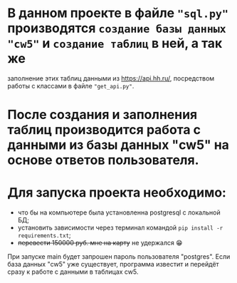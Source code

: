 # В данном проекте в файле `"sql.py"` производятся `создание базы данных "cw5"` и `создание таблиц` в ней, а так же 
заполнение этих таблиц данными из https://api.hh.ru/, посредством работы с классами в файле `"get_api.py"`.
# После создания и заполнения таблиц производится работа с данными из базы данных "cw5" на основе ответов пользователя.

# Для запуска проекта необходимо: 
- что бы на компьютере была установленна postgresql с локальной БД;
- установить зависимости через терминал командой `pip install -r requirements.txt`;
- ~~перевести 150000 руб. мне на карту~~ не удержался :grin:

При запуске main будет запрошен пароль пользователя "postgres". Если база данных "cw5" уже существует, программа 
известит и перейдёт сразу к работе с данными в таблицах cw5.
